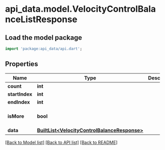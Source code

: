 # api_data.model.VelocityControlBalanceListResponse

## Load the model package
```dart
import 'package:api_data/api.dart';
```

## Properties
Name | Type | Description | Notes
------------ | ------------- | ------------- | -------------
**count** | **int** |  | [optional] 
**startIndex** | **int** |  | [optional] 
**endIndex** | **int** |  | [optional] 
**isMore** | **bool** |  | [optional] [default to false]
**data** | [**BuiltList&lt;VelocityControlBalanceResponse&gt;**](VelocityControlBalanceResponse.md) |  | [optional] 

[[Back to Model list]](../README.md#documentation-for-models) [[Back to API list]](../README.md#documentation-for-api-endpoints) [[Back to README]](../README.md)


